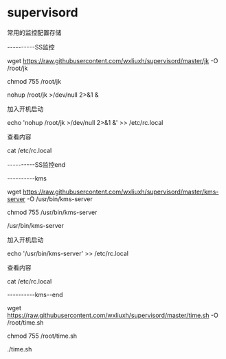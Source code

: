 # supervisord
常用的监控配置存储

----------SS监控

wget https://raw.githubusercontent.com/wxliuxh/supervisord/master/jk -O /root/jk

chmod 755 /root/jk

nohup /root/jk >/dev/null 2>&1 &

加入开机启动

echo 'nohup /root/jk >/dev/null 2>&1 &' >> /etc/rc.local

查看内容

cat /etc/rc.local

----------SS监控end

----------kms

wget https://raw.githubusercontent.com/wxliuxh/supervisord/master/kms-server -O /usr/bin/kms-server

chmod 755 /usr/bin/kms-server

/usr/bin/kms-server

加入开机启动

echo '/usr/bin/kms-server' >> /etc/rc.local

查看内容

cat /etc/rc.local

----------kms--end

wget https://raw.githubusercontent.com/wxliuxh/supervisord/master/time.sh -O /root/time.sh

chmod 755 /root/time.sh

./time.sh
